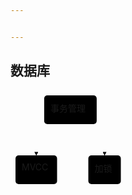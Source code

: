 ```yaml
---


---
```


<h2 id="数据库">数据库</h2>
<div class="mermaid"><svg xmlns="http://www.w3.org/2000/svg" id="mermaid-svg-c6c4L10w4XF5AWed" width="100%" style="max-width: 184.53125px;" viewBox="0 0 184.53125 158"><g transform="translate(-12, -12)"><g class="output"><g class="clusters"></g><g class="edgePaths"><g class="edgePath" style="opacity: 1;"><path class="path" d="M81.72021484375,66L53.265625,91L53.265625,116" marker-end="url(#arrowhead447)" style="fill:none"></path><defs><marker id="arrowhead447" viewBox="0 0 10 10" refX="9" refY="5" markerUnits="strokeWidth" markerWidth="8" markerHeight="6" orient="auto"><path d="M 0 0 L 10 5 L 0 10 z" class="arrowheadPath" style="stroke-width: 1; stroke-dasharray: 1, 0;"></path></marker></defs></g><g class="edgePath" style="opacity: 1;"><path class="path" d="M134.07666015625,66L162.53125,91L162.53125,116" marker-end="url(#arrowhead448)" style="fill:none"></path><defs><marker id="arrowhead448" viewBox="0 0 10 10" refX="9" refY="5" markerUnits="strokeWidth" markerWidth="8" markerHeight="6" orient="auto"><path d="M 0 0 L 10 5 L 0 10 z" class="arrowheadPath" style="stroke-width: 1; stroke-dasharray: 1, 0;"></path></marker></defs></g></g><g class="edgeLabels"><g class="edgeLabel" transform="" style="opacity: 1;"><g transform="translate(0,0)" class="label"><foreignObject width="0" height="0"><div xmlns="http://www.w3.org/1999/xhtml" style="display: inline-block; white-space: nowrap;"><span class="edgeLabel"></span></div></foreignObject></g></g><g class="edgeLabel" transform="" style="opacity: 1;"><g transform="translate(0,0)" class="label"><foreignObject width="0" height="0"><div xmlns="http://www.w3.org/1999/xhtml" style="display: inline-block; white-space: nowrap;"><span class="edgeLabel"></span></div></foreignObject></g></g></g><g class="nodes"><g class="node" id="shiwu" transform="translate(107.8984375,43)" style="opacity: 1;"><rect rx="5" ry="5" x="-42" y="-23" width="84" height="46"></rect><g class="label" transform="translate(0,0)"><g transform="translate(-32,-13)"><foreignObject width="64" height="26"><div xmlns="http://www.w3.org/1999/xhtml" style="display: inline-block; white-space: nowrap;">事务管理</div></foreignObject></g></g></g><g class="node" id="mvcc" transform="translate(53.265625,139)" style="opacity: 1;"><rect rx="5" ry="5" x="-33.265625" y="-23" width="66.53125" height="46"></rect><g class="label" transform="translate(0,0)"><g transform="translate(-23.265625,-13)"><foreignObject width="46.53125" height="26"><div xmlns="http://www.w3.org/1999/xhtml" style="display: inline-block; white-space: nowrap;">MVCC</div></foreignObject></g></g></g><g class="node" id="suo" transform="translate(162.53125,139)" style="opacity: 1;"><rect rx="5" ry="5" x="-26" y="-23" width="52" height="46"></rect><g class="label" transform="translate(0,0)"><g transform="translate(-16,-13)"><foreignObject width="32" height="26"><div xmlns="http://www.w3.org/1999/xhtml" style="display: inline-block; white-space: nowrap;">加锁</div></foreignObject></g></g></g></g></g></g></svg></div>

